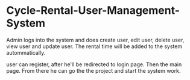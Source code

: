 # Cycle-Rental-User-Management-System
Admin logs into the system and does create user, edit user, delete user, view user and update user. The rental time will be added to the system autommatically. 

user can register, after he'll be redirected to login page. Then the main page. From there he can go the the project and start the system work. 
